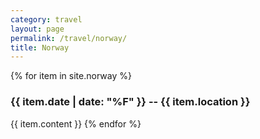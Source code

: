 ```yaml
---
category: travel
layout: page
permalink: /travel/norway/
title: Norway
---
```


{% for item in site.norway %}
### {{ item.date | date: "%F" }} -- {{ item.location }}
{{ item.content }}
{% endfor %}
